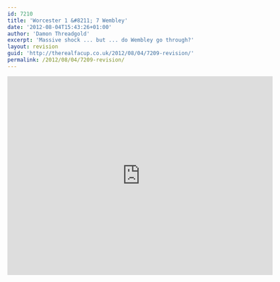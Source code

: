 ```yaml
---
id: 7210
title: 'Worcester 1 &#8211; 7 Wembley'
date: '2012-08-04T15:43:26+01:00'
author: 'Damon Threadgold'
excerpt: 'Massive shock ... but ... do Wembley go through?'
layout: revision
guid: 'http://therealfacup.co.uk/2012/08/04/7209-revision/'
permalink: /2012/08/04/7209-revision/
---
```


<iframe frameborder="0" height="450" src="http://www.youtube.com/embed/2692P13drn4" width="600"></iframe>